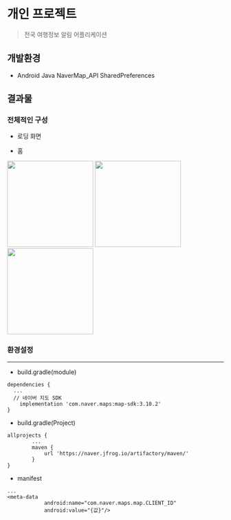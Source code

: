 개인 프로젝트
==============================
>전국 여행정보 알림 어플리케이션

개발환경
-----------------
* Android Java NaverMap_API SharedPreferences

결과물
-----------------
### 전체적인 구성
- 로딩 화면

- 홈
<div>
  <img width="200" src="https://user-images.githubusercontent.com/43267195/83619354-b6f77600-a5c6-11ea-803c-3da4a4f00247.jpg">
  <img width="200" src="https://user-images.githubusercontent.com/43267195/83619716-3be28f80-a5c7-11ea-8b53-c97140970015.jpg">
  <img width="200" src="https://user-images.githubusercontent.com/43267195/83619751-47ce5180-a5c7-11ea-9978-aafee1f1607d.jpg">
</div>
  
### 환경설정
-----------------
- build.gradle(module)
```
dependencies {
  ...
  // 네이버 지도 SDK
    implementation 'com.naver.maps:map-sdk:3.10.2'
}
```
- build.gradle(Project)
```
allprojects {
        ...
        maven {
            url 'https://naver.jfrog.io/artifactory/maven/'
        }
}
```
- manifest
```
...
<meta-data
            android:name="com.naver.maps.map.CLIENT_ID"
            android:value="{값}"/>
```
